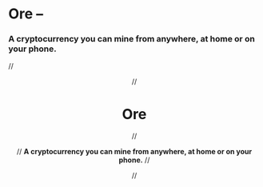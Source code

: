 # Ore –
### A cryptocurrency you can mine from anywhere, at home or on your phone.

// <div align="center">
//   <h1>Ore</h1>
//   <p>
//     <strong>A cryptocurrency you can mine from anywhere, at home or on your phone.</strong>
//   </p>
// </div>
